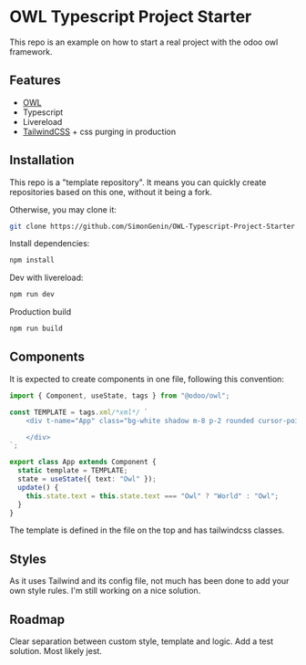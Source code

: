 # OWL Typescript Project Starter

This repo is an example on how to start a real project with the odoo owl framework. 

## Features
- [OWL](https://github.com/odoo/owl)
- Typescript
- Livereload
- [TailwindCSS](https://tailwindcss.com/) + css purging in production

## Installation
This repo is a "template repository". It means you can quickly create repositories based on this one, without it being a fork. 

Otherwise, you may clone it:
```bash
git clone https://github.com/SimonGenin/OWL-Typescript-Project-Starter
```

Install dependencies:
```bash
npm install
```

Dev with livereload:
```bash
npm run dev
```

Production build
```bash
npm run build
```

## Components
It is expected to create components in one file, following this convention:
```ts
import { Component, useState, tags } from "@odoo/owl";

const TEMPLATE = tags.xml/*xml*/ `
    <div t-name="App" class="bg-white shadow m-8 p-2 rounded cursor-pointer" t-on-click="update">Hello <t t-esc="state.text"/>

    </div>
`;

export class App extends Component {
  static template = TEMPLATE;
  state = useState({ text: "Owl" });
  update() {
    this.state.text = this.state.text === "Owl" ? "World" : "Owl";
  }
}
```
The template is defined in the file on the top and has tailwindcss classes. 

## Styles
As it uses Tailwind and its config file, not much has been done to add your own style rules. 
I'm still working on a nice solution.

## Roadmap
Clear separation between custom style, template and logic. 
Add a test solution. Most likely jest.
